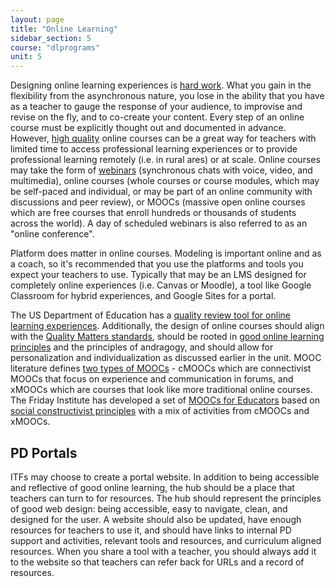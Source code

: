```yaml
---
layout: page
title: "Online Learning"
sidebar_section: 5
course: "dlprograms"
unit: 5
---
```

Designing online learning experiences is [hard work][1]. What you gain in the flexibility from the asynchronous nature, you lose in the ability that you have as a teacher to gauge the response of your audience, to improvise and revise on the fly, and to co-create your content. Every step of an online course must be explicitly thought out and documented in advance. However, [high quality][2] online courses can be a great way for teachers with limited time to access professional learning experiences or to provide professional learning remotely (i.e. in rural ares) or at scale. Online courses may take the form of [webinars][3] (synchronous chats with voice, video, and multimedia), online courses (whole courses or course modules, which may be self-paced and individual, or may be part of an online community with discussions and peer review), or MOOCs (massive open online courses which are free courses that enroll hundreds or thousands of students across the world). A day of scheduled webinars is also referred to as an "online conference".

Platform does matter in online courses. Modeling is important online and as a coach, so it's recommended that you use the platforms and tools you expect your teachers to use. Typically that may be an LMS designed for completely online experiences (i.e. Canvas or Moodle), a tool like Google Classroom for hybrid experiences, and Google Sites for a portal. 

The US Department of Education has a [quality review tool for online learning experiences][4].  Additionally, the design of online courses should align with the [Quality Matters standards][5], should be rooted in [good online learning principles][6] and the principles of andragogy, and should allow for personalization and individualization as discussed earlier in the unit. MOOC literature defines [two types of MOOCs][7] - cMOOCs which are connectivist MOOCs that focus on experience and communication in forums, and xMOOCs which are courses that look like more traditional online courses. The Friday Institute has developed a set of [MOOCs for Educators][8] based on [social constructivist principles][9] with a mix of activities from cMOOCs and xMOOCs.

## PD Portals
ITFs may choose to create a portal website. In addition to being accessible and reflective of good online learning, the hub should be a place  that teachers can turn to for resources. The hub should represent the principles of good web design: being accessible, easy to navigate, clean, and designed for the user. A website should also be updated, have enough resources for teachers to use it, and should have links to internal PD support and activities, relevant tools and resources, and curriculum aligned resources. When you share a tool with a teacher, you should always add it to the website so that teachers can refer back for URLs and a record of resources. 

[1]:	https://www.insidehighered.com/digital-learning/advice/2017/03/15/4-expert-strategies-designing-online-course
[2]:	https://elearningindustry.com/designing-effective-online-courses-10-considerations
[3]:	https://www.iste.org/explore/Professional-development/7-ways-to-create-PD-webinars-that-engage-your-audience
[4]:	https://tech.ed.gov/wp-content/uploads/2014/11/Section-5-Online-Professional-Learning-Quality-Checklist-FINAL.pdf
[5]:	https://www.qualitymatters.org/sites/default/files/PDFs/StandardsfromtheQMContinuingandProfessionalEducationRubric.pdf
[6]:	https://elearningindustry.com/principles-of-elearning-demystified-applied
[7]:	http://blogs.onlineeducation.touro.edu/distinguishing-between-cmoocs-and-xmoocs/
[8]:	https://place.fi.ncsu.edu/
[9]:	http://miblendonline.pbworks.com/w/file/fetch/76438373/MOOC-Ed.pdf